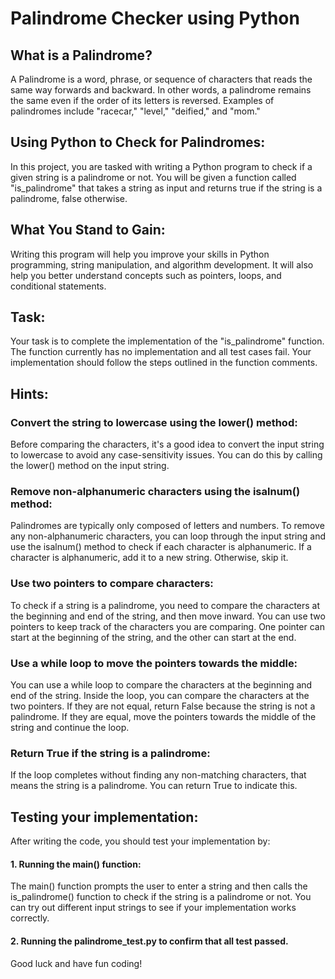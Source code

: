 # Palindrome Checker using Python

## What is a Palindrome?
A Palindrome is a word, phrase, or sequence of characters that reads the same way forwards and backward. In other words, a palindrome remains the same even if the order of its letters is reversed. Examples of palindromes include "racecar," "level," "deified," and "mom."

## Using Python to Check for Palindromes:
In this project, you are tasked with writing a Python program to check if a given string is a palindrome or not. You will be given a function called "is_palindrome" that takes a string as input and returns true if the string is a palindrome, false otherwise.

## What You Stand to Gain:

Writing this program will help you improve your skills in Python programming, string manipulation, and algorithm development. It will also help you better understand concepts such as pointers, loops, and conditional statements.

## Task:

Your task is to complete the implementation of the "is_palindrome" function. The function currently has no implementation and all test cases fail. Your implementation should follow the steps outlined in the function comments.

## Hints:

### Convert the string to lowercase using the lower() method:
Before comparing the characters, it's a good idea to convert the input string to lowercase to avoid any case-sensitivity issues. You can do this by calling the lower() method on the input string.

### Remove non-alphanumeric characters using the isalnum() method:
Palindromes are typically only composed of letters and numbers. To remove any non-alphanumeric characters, you can loop through the input string and use the isalnum() method to check if each character is alphanumeric. If a character is alphanumeric, add it to a new string. Otherwise, skip it.

### Use two pointers to compare characters:
To check if a string is a palindrome, you need to compare the characters at the beginning and end of the string, and then move inward. You can use two pointers to keep track of the characters you are comparing. One pointer can start at the beginning of the string, and the other can start at the end.

### Use a while loop to move the pointers towards the middle:
You can use a while loop to compare the characters at the beginning and end of the string. Inside the loop, you can compare the characters at the two pointers. If they are not equal, return False because the string is not a palindrome. If they are equal, move the pointers towards the middle of the string and continue the loop.

### Return True if the string is a palindrome:
If the loop completes without finding any non-matching characters, that means the string is a palindrome. You can return True to indicate this.

## Testing your implementation:

After writing the code, you should test your implementation by:

#### 1. Running the main() function:
The main() function prompts the user to enter a string and then calls the is_palindrome() function to check if the string is a palindrome or not. You can try out different input strings to see if your implementation works correctly.

#### 2. Running the palindrome_test.py to confirm that all test passed.

Good luck and have fun coding!
